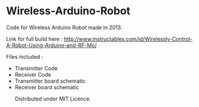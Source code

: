 # Wireless-Arduino-Robot
Code for Wireless Arduino Robot made in 2013.

Link for full build here : http://www.instructables.com/id/Wirelessly-Control-A-Robot-Using-Arduino-and-RF-Mo/

Files included :
<ul>
<li>Transmitter Code</li>
<li>Receiver Code</li>
<li>Transmitter board schematic</li>
<li>Receiver board schematic</li>

Distributed under MIT Licence.
